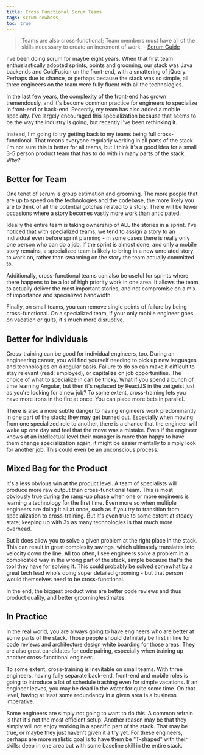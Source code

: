 ```yaml
---
title: Cross Functional Scrum Teams
tags: scrum newboss
toc: true
---
```


> Teams are also cross-functional; Team members must have all of the skills
necessary to create an increment of work. - [Scrum Guide](http://www.scrumguides.org/docs/scrumguide/v1/scrum-guide-us.pdf)

I've been doing scrum for maybe eight years. When that first team
enthusiastically adopted sprints, points and grooming, our stack was Java
backends and ColdFusion on the front-end, with a smattering of jQuery. Perhaps
due to chance, or perhaps because the stack was so simple, all three engineers
on the team were fully fluent with all the technologies.

In the last few years, the complexity of the front-end has grown tremendously,
and it's become common practice for engineers to specialize in front-end or
back-end. Recently, my team has also added a mobile specialty. I've largely
encouraged this specialization because that seems to be the way the industry
is going, but recently I've been rethinking it.

Instead, I'm going to try getting back to my teams being full cross-functional.
That means everyone regularly working in all parts of the stack. I'm not sure
this is better for all teams, but I think it's a good idea for a small 3-5
person product team that has to do with in many parts of the stack. Why?

## Better for Team

One tenet of scrum is group estimation and grooming. The more people that are up
to speed on the technologies and the codebase, the more likely you are to think
of all the potential gotchas related to a story. There will be fewer occasions
where a story becomes vastly more work than anticipated.

Ideally the entire team is taking ownership of ALL the stories in a sprint. I've
noticed that with specialized teams, we tend to assign a story to an individual
even before sprint planning - in some cases there is really only one person
who can do a job. If the sprint is almost done, and only a mobile story remains,
a specialized team is likely to bring in a new unrelated story to work on, rather
than swarming on the story the team actually committed to.

Additionally, cross-functional teams can also be useful for sprints where there
happens to be a lot of high priority work in one area. It allows the team to
actually deliver the most important stories, and not compromise on a mix of
importance and specialized bandwidth.

Finally, on small teams, you can remove single points of failure by being
cross-functional. On a specialized team, if your only mobile engineer goes on
vacation or quits, it's much more disruptive.

## Better for Individuals

Cross-training can be good for individual engineers, too. During an engineering
career, you will find yourself needing to pick up new languages and technologies
on a regular basis. Failure to do so can make it difficult to stay relevant (read: employed), or capitalize on job opportunities. The choice of what to specialize
in can be tricky. What if you spend a bunch of time learning Angular, but then
it's replaced by ReactJS in the zeitgeist just as you're looking for a new job?
To some extent, cross-training lets you have more irons in the fire at once. You
can place more bets in parallel.

There is also a more subtle danger to having engineers work predominantly in
one part of the stack; they may get burned out. Especially when moving from one
specialized role to another, there is a chance that the engineer will wake up
one day and feel that the move was a mistake. Even if the engineer knows at an
intellectual level their manager is more than happy to have them change
specialization again, it might be easier mentally to simply look for another job.
This could even be an unconscious process.

## Mixed Bag for the Product

It's a less obvious win at the product level. A team of specialists will
produce more raw output than cross-functional team. This is most obviously true
during the ramp-up phase when one or more engineers is learning a technology for
the first time. Even more so when multiple engineers are doing it all at once,
such as if you try to transition from specialization to cross-training. But it's
even true to some extent at steady state; keeping up with 3x as many technologies
is that much more overhead.

But it does allow you to solve a given problem at the right place in the stack.
This can result in great complexity savings, which ultimately translates into
velocity down the line. All too often, I see engineers solve a problem in a
complicated way in the wrong part of the stack, simple because that's the tool
they have for solving it. This could probably be solved somewhat by a great
tech lead who's doing super detailed grooming - but that person would themselves
need to be cross-functional.

In the end, the biggest product wins are better code reviews and thus product quality,
and better grooming/estimates.

## In Practice

In the real world, you are always going to have engineers who are better at
some parts of the stack. Those people should definitely be first in line for
code reviews and architecture design white boarding for those areas. They are
also great candidates for code pairing, especially when training up another
cross-functional engineer.

To some extent, cross-training is inevitable on small teams. With three
engineers, having fully separate back-end, front-end and mobile roles is going
to introduce a lot of schedule trashing even for simple vacations. If an engineer
leaves, you may be dead in the water for quite some time. On that level, having
at least some redundancy in a given area is a business imperative.

Some engineers are simply not going to want to do this. A common
refrain is that it's not the most efficient setup. Another reason may be that
they simply will not enjoy working in a specific part of the stack. That may be
true, or maybe they just haven't given it a try yet. For these engineers, perhaps
are more realistic goal is to have them be "T-shaped" with their skills: deep in
one area but with some baseline skill in the entire stack.
